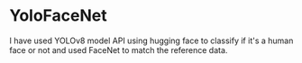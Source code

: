 ﻿# YoloFaceNet
I have used YOLOv8 model API using hugging face to classify if it's a human face or not and used FaceNet to match the reference data.
